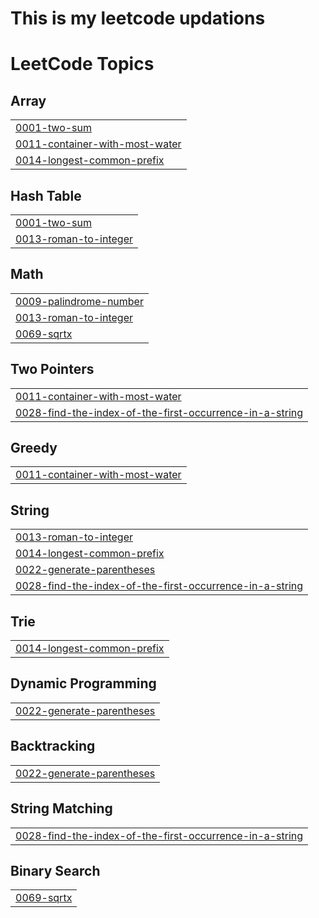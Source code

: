 ﻿# This is my leetcode updations



<!---LeetCode Topics Start-->
# LeetCode Topics
## Array
|  |
| ------- |
| [0001-two-sum](https://github.com/AnshadMV/LeetCode/tree/master/0001-two-sum) |
| [0011-container-with-most-water](https://github.com/AnshadMV/LeetCode/tree/master/0011-container-with-most-water) |
| [0014-longest-common-prefix](https://github.com/AnshadMV/LeetCode/tree/master/0014-longest-common-prefix) |
## Hash Table
|  |
| ------- |
| [0001-two-sum](https://github.com/AnshadMV/LeetCode/tree/master/0001-two-sum) |
| [0013-roman-to-integer](https://github.com/AnshadMV/LeetCode/tree/master/0013-roman-to-integer) |
## Math
|  |
| ------- |
| [0009-palindrome-number](https://github.com/AnshadMV/LeetCode/tree/master/0009-palindrome-number) |
| [0013-roman-to-integer](https://github.com/AnshadMV/LeetCode/tree/master/0013-roman-to-integer) |
| [0069-sqrtx](https://github.com/AnshadMV/LeetCode/tree/master/0069-sqrtx) |
## Two Pointers
|  |
| ------- |
| [0011-container-with-most-water](https://github.com/AnshadMV/LeetCode/tree/master/0011-container-with-most-water) |
| [0028-find-the-index-of-the-first-occurrence-in-a-string](https://github.com/AnshadMV/LeetCode/tree/master/0028-find-the-index-of-the-first-occurrence-in-a-string) |
## Greedy
|  |
| ------- |
| [0011-container-with-most-water](https://github.com/AnshadMV/LeetCode/tree/master/0011-container-with-most-water) |
## String
|  |
| ------- |
| [0013-roman-to-integer](https://github.com/AnshadMV/LeetCode/tree/master/0013-roman-to-integer) |
| [0014-longest-common-prefix](https://github.com/AnshadMV/LeetCode/tree/master/0014-longest-common-prefix) |
| [0022-generate-parentheses](https://github.com/AnshadMV/LeetCode/tree/master/0022-generate-parentheses) |
| [0028-find-the-index-of-the-first-occurrence-in-a-string](https://github.com/AnshadMV/LeetCode/tree/master/0028-find-the-index-of-the-first-occurrence-in-a-string) |
## Trie
|  |
| ------- |
| [0014-longest-common-prefix](https://github.com/AnshadMV/LeetCode/tree/master/0014-longest-common-prefix) |
## Dynamic Programming
|  |
| ------- |
| [0022-generate-parentheses](https://github.com/AnshadMV/LeetCode/tree/master/0022-generate-parentheses) |
## Backtracking
|  |
| ------- |
| [0022-generate-parentheses](https://github.com/AnshadMV/LeetCode/tree/master/0022-generate-parentheses) |
## String Matching
|  |
| ------- |
| [0028-find-the-index-of-the-first-occurrence-in-a-string](https://github.com/AnshadMV/LeetCode/tree/master/0028-find-the-index-of-the-first-occurrence-in-a-string) |
## Binary Search
|  |
| ------- |
| [0069-sqrtx](https://github.com/AnshadMV/LeetCode/tree/master/0069-sqrtx) |
<!---LeetCode Topics End-->